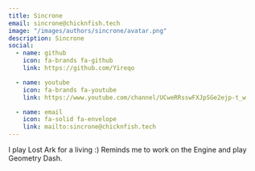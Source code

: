 ```yaml
---
title: Sincrone
email: sincrone@chicknfish.tech
image: "/images/authors/sincrone/avatar.png"
description: Sincrone
social:
  - name: github
    icon: fa-brands fa-github
    link: https://github.com/Yireqo

  - name: youtube
    icon: fa-brands fa-youtube
    link: https://www.youtube.com/channel/UCweRRsswFXJpSGe2ejp-t_w

  - name: email
    icon: fa-solid fa-envelope
    link: mailto:sincrone@chicknfish.tech
---
```


I play Lost Ark for a living :) Reminds me to work on the Engine and play Geometry Dash.
